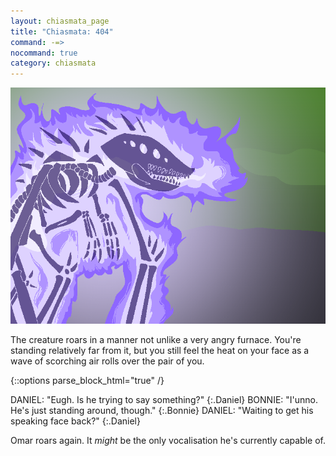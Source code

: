 ```yaml
---
layout: chiasmata_page
title: "Chiasmata: 404"
command: -=>
nocommand: true
category: chiasmata
---
```


![404](/chiasmata/images/narrative/402.png)

The creature roars in a manner not unlike a very angry furnace. You're standing relatively far from it, but you still feel the heat on your face as a wave of scorching air rolls over the pair of you.

{::options parse_block_html="true" /}
<div class="dialogue">
DANIEL: "Eugh. Is he trying to say something?" 
{:.Daniel}
BONNIE: "I'unno. He's just standing around, though." 
{:.Bonnie}
DANIEL: "Waiting to get his speaking face back?" 
{:.Daniel}
</div>

Omar roars again. It *might* be the only vocalisation he's currently capable of.